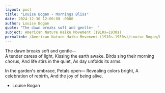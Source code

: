 ```yaml
---
layout: post
title: "Louise Bogan - Mornings Bliss"
date: 2024-12-30 12:00:00 -0000
author: Louise Bogan
quote: "The dawn breaks soft and gentle—  "
subject: American Nature Haiku Movement (1910s–1930s)
permalink: /American Nature Haiku Movement (1910s–1930s)/Louise Bogan/Louise Bogan - Mornings Bliss
---
```


The dawn breaks soft and gentle—  
A tender caress of light,
Kissing the earth awake.
Birds sing their morning chorus,
And life stirs in the quiet,
As day unfolds its arms.

In the garden's embrace,
Petals open—
Revealing colors bright,
A celebration of rebirth,
And the joy of being alive.


- Louise Bogan
